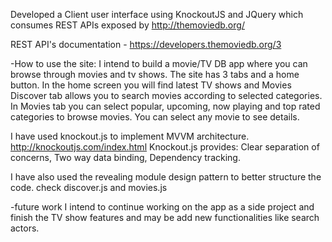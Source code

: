 Developed a Client user interface using KnockoutJS and JQuery which consumes REST APIs exposed by http://themoviedb.org/

REST API's documentation  - https://developers.themoviedb.org/3
	
-How to use the site:
I intend to build a movie/TV DB app where you can browse through movies and tv shows.
The site has 3 tabs and a home button.
In the home screen you will find latest TV shows and Movies
Discover tab allows you to search movies according to selected categories.
In Movies tab you can select popular, upcoming, now playing and top rated categories to browse movies.
You can select any movie to see details.

I have used knockout.js to implement MVVM architecture. http://knockoutjs.com/index.html
Knockout.js provides:
	Clear separation of concerns,
	Two way data binding,
	Dependency tracking.

I have also used the revealing module design pattern to better structure the code. check discover.js and movies.js
	
-future work
I intend to continue working on the app as a side project and finish the TV show features and may be add new functionalities like search  actors.
